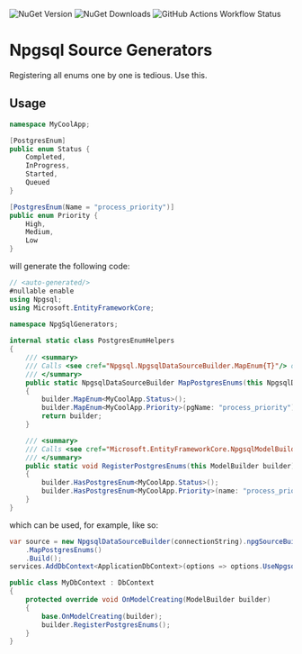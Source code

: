 ![NuGet Version](https://img.shields.io/nuget/v/Atulin.NpgsqlSourceGenerators?style=for-the-badge)
![NuGet Downloads](https://img.shields.io/nuget/dt/Atulin.NpgsqlSourceGenerator?style=for-the-badge)
![GitHub Actions Workflow Status](https://img.shields.io/github/actions/workflow/status/Atulin/NpgsqlSourceGenerators/nuget.yml?style=for-the-badge)

# Npgsql Source Generators

Registering all enums one by one is tedious. Use this.

## Usage

```cs
namespace MyCoolApp;

[PostgresEnum]
public enum Status {
    Completed,
    InProgress,
    Started,
    Queued
}

[PostgresEnum(Name = "process_priority")]
public enum Priority {
    High,
    Medium,
    Low
}
```

will generate the following code:

```cs
// <auto-generated/>
#nullable enable
using Npgsql;
using Microsoft.EntityFrameworkCore;
       
namespace NpgSqlGenerators;

internal static class PostgresEnumHelpers
{
    /// <summary>
    /// Calls <see cref="Npgsql.NpgsqlDataSourceBuilder.MapEnum{T}"/> on selected enums
    /// </summary>
    public static NpgsqlDataSourceBuilder MapPostgresEnums(this NpgsqlDataSourceBuilder builder)
    {
        builder.MapEnum<MyCoolApp.Status>();
        builder.MapEnum<MyCoolApp.Priority>(pgName: "process_priority");
        return builder;
    }

    /// <summary>
    /// Calls <see cref="Microsoft.EntityFrameworkCore.NpgsqlModelBuilderExtensions.HasPostgresEnum{T}"/> on selected enums
    /// </summary>
    public static void RegisterPostgresEnums(this ModelBuilder builder)
    {
        builder.HasPostgresEnum<MyCoolApp.Status>();
        builder.HasPostgresEnum<MyCoolApp.Priority>(name: "process_priority");
    }
}
```

which can be used, for example, like so:

```cs
var source = new NpgsqlDataSourceBuilder(connectionString).npgSourceBuilder
    .MapPostgresEnums()
    .Build();
services.AddDbContext<ApplicationDbContext>(options => options.UseNpgsql(source));
```
```cs
public class MyDbContext : DbContext
{
    protected override void OnModelCreating(ModelBuilder builder)
    {
        base.OnModelCreating(builder);
        builder.RegisterPostgresEnums();
    }    
}
```
